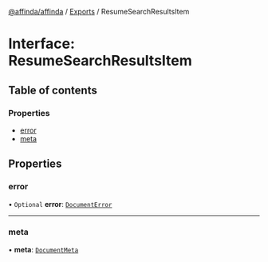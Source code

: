 [@affinda/affinda](../README.md) / [Exports](../modules.md) / ResumeSearchResultsItem

# Interface: ResumeSearchResultsItem

## Table of contents

### Properties

- [error](ResumeSearchResultsItem.md#error)
- [meta](ResumeSearchResultsItem.md#meta)

## Properties

### error

• `Optional` **error**: [`DocumentError`](DocumentError.md)

___

### meta

• **meta**: [`DocumentMeta`](DocumentMeta.md)
